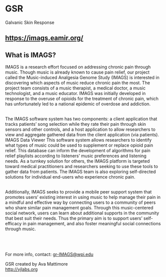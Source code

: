 # GSR
Galvanic Skin Response

## https://imags.eamir.org/

## What is IMAGS?<br>
IMAGS is a research effort focused on addressing chronic pain through music. Though music is already known to cause pain relief, our project called the Music-induced Analgesia Genome Study (IMAGS) is interested in discovering which aspects of music reduce chronic pain the most. The project team consists of a music therapist, a medical doctor, a music technologist, and a music educator. IMAGS was initially developed in response to the overuse of opioids for the treatment of chronic pain, which has unfortunately led to a national epidemic of overdose and addiction.<br><br>

The IMAGS software system has two components: a client application that tracks patients’ song selection while they rate their pain through skin sensors and other controls, and a host application to allow researchers to view and aggregate gathered data from the client application (via patients). IMAGS Data Viewer
This software system allows researchers to identify what types of music could be used to supplement or replace opioid pain relief. This database can inform the development of algorithms for pain relief playlists according to listeners’ music preferences and listening needs. As a turnkey solution for others, the IMAGS platform is targeted toward medical practitioners and researchers seeking to use these tools to gather data from patients. The IMAGS team is also exploring self-directed solutions for individual end-users who experience chronic pain.<br><br>

Additionally, IMAGS seeks to provide a mobile peer support system that promotes users’ existing interest in using music to help manage their pain in a mindful and effective way by connecting users to a community of peers who share similar pain management goals. Through this music-centered social network, users can learn about additional supports in the community that best suit their needs. Thus the primary aim is to support users’ self-efficacy in pain management, and also foster meaningful social connections through music.<br><br>
<br><br>

For more info, contact: gr-IMAGS@wpi.edu

GSR created by Ava Mattimore<br>
http://vjlabs.org 
